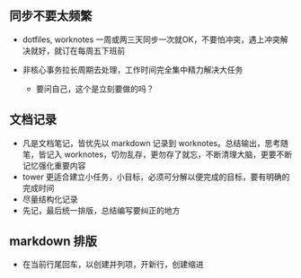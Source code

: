 ## 同步不要太频繁
* dotfiles, worknotes 一周或两三天同步一次就OK，不要怕冲突，遇上冲突解决就好，就订在每周五下班前

* 非核心事务拉长周期去处理，工作时间完全集中精力解决大任务
  + 要问自己，这个是立刻要做的吗？

## 文档记录

* 凡是文档笔记，皆优先以 markdown 记录到 worknotes。总结输出，思考随笔，皆记入 worknotes，切勿乱存，更勿存了就忘，不断清理大脑，更要不断记忆强化重要内容
* tower 更适合建立小任务，小目标，必须可分解以便完成的目标，要有明确的完成时间
* 尽量结构化记录
* 先记，最后统一排版，总结编写要纠正的地方

## markdown 排版

* 在当前行尾回车，以创建并列项，开新行，创建缩进

